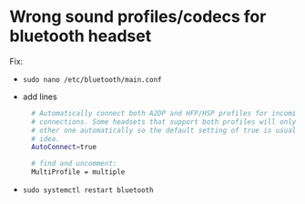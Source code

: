 # Wrong sound profiles/codecs for bluetooth headset

Fix:

- `sudo nano /etc/bluetooth/main.conf`
- add lines

  ```sh
    # Automatically connect both A2DP and HFP/HSP profiles for incoming
    # connections. Some headsets that support both profiles will only connect the
    # other one automatically so the default setting of true is usually a good
    # idea.
    AutoConnect=true

    # find and uncomment:
    MultiProfile = multiple

  ```

- `sudo systemctl restart bluetooth`
